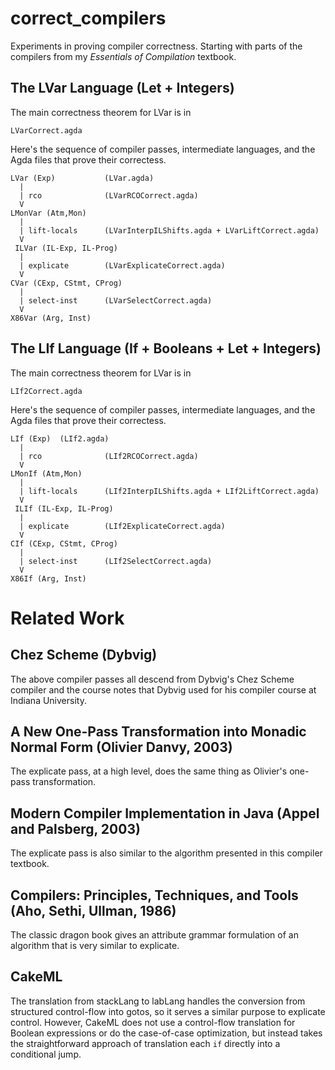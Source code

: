 # correct_compilers

Experiments in proving compiler correctness. Starting with parts of
the compilers from my _Essentials of Compilation_ textbook.


## The LVar Language (Let + Integers)

The main correctness theorem for LVar is in

    LVarCorrect.agda

Here's the sequence of compiler passes, intermediate languages, and the
Agda files that prove their correctess.

    LVar (Exp)           (LVar.agda)
      |
      | rco              (LVarRCOCorrect.agda)
      V
    LMonVar (Atm,Mon)
      |
      | lift-locals      (LVarInterpILShifts.agda + LVarLiftCorrect.agda)
      V
     ILVar (IL-Exp, IL-Prog)
      |
      | explicate        (LVarExplicateCorrect.agda)
      V
    CVar (CExp, CStmt, CProg)
      |
      | select-inst      (LVarSelectCorrect.agda)
      V
    X86Var (Arg, Inst)


## The LIf Language (If + Booleans + Let + Integers)

The main correctness theorem for LVar is in

    LIf2Correct.agda

Here's the sequence of compiler passes, intermediate languages, and the
Agda files that prove their correctess.

    LIf (Exp)  (LIf2.agda)
      |
      | rco              (LIf2RCOCorrect.agda)
      V
    LMonIf (Atm,Mon)
      |
      | lift-locals      (LIf2InterpILShifts.agda + LIf2LiftCorrect.agda)
      V
     ILIf (IL-Exp, IL-Prog)
      |
      | explicate        (LIf2ExplicateCorrect.agda)
      V
    CIf (CExp, CStmt, CProg)
      |
      | select-inst      (LIf2SelectCorrect.agda)
      V
    X86If (Arg, Inst)


# Related Work

## Chez Scheme (Dybvig)

The above compiler passes all descend from Dybvig's Chez Scheme
compiler and the course notes that Dybvig used for his compiler course
at Indiana University.

## A New One-Pass Transformation into Monadic Normal Form (Olivier Danvy, 2003)

The explicate pass, at a high level, does the same thing as Olivier's
one-pass transformation.

## Modern Compiler Implementation in Java (Appel and Palsberg, 2003)

The explicate pass is also similar to the algorithm presented in this
compiler textbook.

## Compilers: Principles, Techniques, and Tools (Aho, Sethi, Ullman, 1986)

The classic dragon book gives an attribute grammar formulation of
an algorithm that is very similar to explicate.

## CakeML

The translation from stackLang to labLang handles the conversion from structured control-flow into gotos, so it serves a similar purpose to explicate control. However, CakeML does not use a control-flow translation for Boolean expressions or do the case-of-case optimization, but instead takes the straightforward approach of translation each `if` directly into a conditional jump.